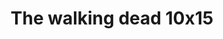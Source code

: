 ---
layout: episodios
title: "The walking dead 10x15"
url_serie_padre: 'the-walking-dead/temporada-10'
category: 'series'
capitulo: 'yes'
anio: '2019'
prev: 'capitulo-14'
proximo: ''
sandbox: allow-same-origin allow-forms
idioma: 'Subtitulado'
reproductor: 'fembed'
calidad: 'Full HD'
image_banner: 'https://res.cloudinary.com/imbriitneysam/image/upload/v1546545022/reason1-banner-min.jpg'
reproductores_otros: ["https://player.premiumstream.live/player.php?id=MjIyMg&sub=https://sub.cuevana2.io/vtt-sub/sub7/The.Walking.Dead.s10e15.vtt","Subtitulado","https://api.cuevana3.io/stream/index.php?file=ek5lbm9xYWNrS0xYMTZLa2xNbkdvY3ZTb3BtZng4TGp6ZFpobGFMUGtOelcwcUZmbWRIVzRkakVuS0JnbEplcG1KUnNZSlRTMGViVTBxZGdsdEhPb3JMYmFtbUNyTEhDdXR0NllLRFNsWmJheEorYmw5R2wyTmZIbUd4a2w1bXBsNU5yWm11WW9PUFQxcWVScDl2UjJLSFdtS1NjeHc9PQ","Subtitulado","https://gdriveplayer.me/embed2.php?link=1rs0GDU4nUzvOhQ6SjECgQLr87OFqRKy%252BoW%252FnBeRH8hg4tg4m0Vl%252FB8yU7VtpgRH6CckDveUJQ6A8Z6xSgwutVh6j4PKhV5aspF4t4zrGsUsy1pmUUlr2UZrK2%252FGxqITCrWqXxGjBae6PZmSZiHZcGGPhZjOF%252FfqJfDqpgRRqFG5XxDlQcGGmGZRtms2jfRvJUCeVMf0lr5kyGdCkD0%252FI7","Subtitulado","https://mstream.space/la9wuvmmnyhu","Subtitulado"]
reproductores_fembed: ["https://fembed.live/v/5dl-zidwlj3pnyz","Subtitulado","https://feurl.com/v/dkwj4sxj28gdmpj","Subtitulado","https://feurl.com/v/xgw1lb5r7rkqdly","Subtitulado"]
tags:
- Terror
---